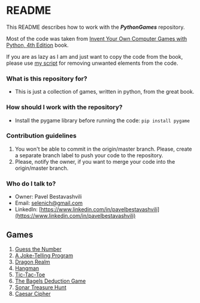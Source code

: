# README #

This README describes how to work with the ***PythonGames*** repository.  

Most of the code was taken from [Invent Your Own Computer Games with Python, 4th Edition](https://inventwithpython.com/invent4thed/) book.

If you are as lazy as I am and just want to copy the code from the book, please use [my script](https://github.com/Selenidze/PythonGames/blob/main/remove_unwanted/remove_unwanted.py) for removing unwanted elements from the code.

### What is this repository for? ###

- This is just a collection of games, written in python, from the great book.

### How should I work with the repository? ###

- Install the pygame library before running the code: `pip install pygame`
	
### Contribution guidelines ###

1. You won't be able to commit in the origin/master branch. Please, create a separate branch label to push your code to the repository.
2. Please, notify the owner, if you want to merge your code into the origin/master branch. 

### Who do I talk to? ###

* Owner: Pavel Bestavashvili 
* Email: selenich@gmail.com
* LinkedIn: [https://www.linkedin.com/in/pavelbestavashvili](https://www.linkedin.com/in/pavelbestavashvili)

## Games ##
1. [Guess the Number](https://github.com/Selenidze/PythonGames/blob/main/guess/guess.py)
2. [A Joke-Telling Program](https://github.com/Selenidze/PythonGames/blob/main/jokes/jokes.py)
3. [Dragon Realm](https://github.com/Selenidze/PythonGames/blob/main/dragon/dragon.py)
4. [Hangman](https://github.com/Selenidze/PythonGames/blob/main/hangman/hangman2.py)
5. [Tic-Tac-Toe](https://github.com/Selenidze/PythonGames/blob/main/tictactoe/tictactoe.py)
6. [The Bagels Deduction Game](https://github.com/Selenidze/PythonGames/blob/main/bagels/bagels.py)
7. [Sonar Treasure Hunt](https://github.com/Selenidze/PythonGames/blob/main/sonar/sonar.py)
8. [Caesar Cipher](https://github.com/Selenidze/PythonGames/blob/main/cipher/cipher.py)